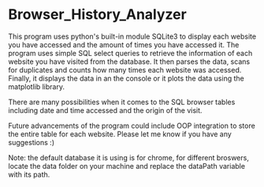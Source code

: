 # Browser_History_Analyzer

This program uses python's built-in module SQLite3 to display each website you have accessed and the amount of times you have accessed it. The program uses simple SQL select queries to retrieve the information of each website you have visited from the database. It then parses the data, scans for duplicates and counts how many times each website was accessed. Finally, it displays the data in an the console or it plots the data using the matplotlib library. 

There are many possibilities when it comes to the SQL browser tables including date and time accessed and the origin of the visit. 

Future advancements of the program could include OOP integration to store the entire table for each website. Please let me know if you have any suggestions :)

Note: the default database it is using is for chrome, for different broswers, locate the data folder on your machine and replace the dataPath variable with its path.
